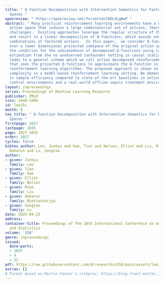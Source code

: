```yaml
---
title: " Q-function Decomposition with Intervention Semantics for Factored Action
  Spaces "
openreview: " https://openreview.net/forum?id=76DLXLgWwP "
abstract: " Many practical reinforcement learning environments have a discrete factored
  action space that induces a large combinatorial set of actions, thereby posing significant
  challenges.  Existing approaches leverage the regular structure of the action space
  and resort to a linear decomposition of Q-functions, which avoids enumerating all
  combinations of factored actions.  In this paper,  we consider Q-functions defined
  over a lower dimensional projected subspace of the original action space, and study
  the condition for the unbiasedness of decomposed Q-functions using causal effect
  estimation from the no unobserved confounder setting in causal statistics.  This
  leads to a general scheme which we call action decomposed reinforcement learning
  that uses the projected Q-functions to approximate the Q-function in standard model-free
  reinforcement learning algorithms. The proposed approach is shown to improve sample
  complexity in a model-based reinforcement learning setting. We demonstrate improvements
  in sample efficiency compared to state-of-the-art baselines in online continuous
  control environments and a real-world offline sepsis treatment environment. "
layout: inproceedings
series: Proceedings of Machine Learning Research
publisher: PMLR
issn: 2640-3498
id: lee25c
month: 0
tex_title: " Q-function Decomposition with Intervention Semantics for Factored Action
  Spaces "
firstpage: 1027
lastpage: 1035
page: 1027-1035
order: 1027
cycles: false
bibtex_author: Lee, Junkyu and Gao, Tian and Nelson, Elliot and Liu, Miao and Bhattacharjya,
  Debarun and Lu, Songtao
author:
- given: Junkyu
  family: Lee
- given: Tian
  family: Gao
- given: Elliot
  family: Nelson
- given: Miao
  family: Liu
- given: Debarun
  family: Bhattacharjya
- given: Songtao
  family: Lu
date: 2025-04-23
address:
container-title: Proceedings of The 28th International Conference on Artificial Intelligence
  and Statistics
volume: '258'
genre: inproceedings
issued:
  date-parts:
  - 2025
  - 4
  - 23
pdf: https://raw.githubusercontent.com/mlresearch/v258/main/assets/lee25c/lee25c.pdf
extras: []
# Format based on Martin Fenner's citeproc: https://blog.front-matter.io/posts/citeproc-yaml-for-bibliographies/
---
```


